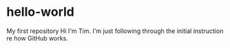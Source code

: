 # hello-world
My first repository
Hi I'm Tim. I'm just following through the initial instruction re how GitHub works.
